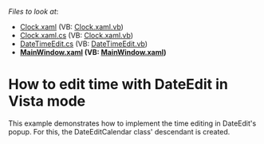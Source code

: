 <!-- default file list -->
*Files to look at*:

* [Clock.xaml](./CS/DatetimeEditor/Clock.xaml) (VB: [Clock.xaml.vb](./VB/DatetimeEditor/Clock.xaml.vb))
* [Clock.xaml.cs](./CS/DatetimeEditor/Clock.xaml.cs) (VB: [Clock.xaml.vb](./VB/DatetimeEditor/Clock.xaml.vb))
* [DateTimeEdit.cs](./CS/DatetimeEditor/DateTimeEdit.cs) (VB: [DateTimeEdit.vb](./VB/DatetimeEditor/DateTimeEdit.vb))
* **[MainWindow.xaml](./CS/DatetimeEditor/MainWindow.xaml) (VB: [MainWindow.xaml](./VB/DatetimeEditor/MainWindow.xaml))**
<!-- default file list end -->
# How to edit time with DateEdit in Vista mode


<p>This example demonstrates how to implement the time editing in DateEdit's popup. For this, the DateEditCalendar class' descendant is created.</p>

<br/>


